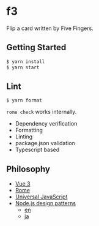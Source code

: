 # f3
Flip a card written by Five Fingers.

## Getting Started

```zsh
$ yarn install
$ yarn start
```

## Lint
```
$ yarn format
```
`rome check` works internally.
- Dependency verification
- Formatting
- Linting
- package.json validation
- Typescript based

## Philosophy
- [Vue 3](https://github.com/vuejs/vue-next)
- [Rome](https://romefrontend.dev/)
- [Universal JavaScript](https://cdb.reacttraining.com/universal-javascript-4761051b7ae9#.d39eaqcjp)
- [Node.js design patterns](https://github.com/PacktPublishing/Node.js_Design_Patterns_Second_Edition_Code)
  - [en](https://www.amazon.co.jp/Node-Js-Design-Patterns-Mario-Casciaro/dp/1785885588)
  - [ja](https://www.oreilly.co.jp/books/9784873118734/)
